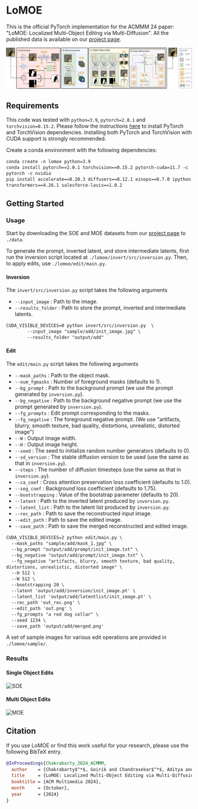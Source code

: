 # LoMOE

This is the official PyTorch implementation for the ACMMM 24 paper: "LoMOE: Localized Multi-Object Editing via Multi-Diffusion". All the published data is available on our [project page](https://lomoe-tcs.github.io/).

![LoMOE](./assets/LoMOE.png)

## Requirements

This code was tested with `python=3.9`, `pytorch=2.0.1` and `torchvision=0.15.2`. Please follow the instructions [here](https://pytorch.org/get-started/locally/) to install PyTorch and TorchVision dependencies. Installing both PyTorch and TorchVision with CUDA support is strongly recommended.

Create a conda environment with the following dependencies:
```
conda create -n lomoe python=3.9
conda install pytorch==2.0.1 torchvision==0.15.2 pytorch-cuda=11.7 -c pytorch -c nvidia
pip install accelerate==0.20.3 diffusers==0.12.1 einops==0.7.0 ipython transformers==4.26.1 salesforce-lavis==1.0.2
```

## Getting Started

### Usage ###

Start by downloading the SOE and MOE datasets from our [project page](https://lomoe-tcs.github.io/) to `./data`.

To generate the prompt, inverted latent, and store intermediate latents, first run the inversion script located at `./lomoe/invert/src/inversion.py`. Then, to apply edits, use `./lomoe/edit/main.py`.

#### Inversion ####

The `invert/src/inversion.py` script takes the following arguments
* `--input_image` : Path to the image.
* `--results_folder` : Path to store the prompt, inverted and intermediate latents.

```
CUDA_VISIBLE_DEVICES=0 python invert/src/inversion.py  \
        --input_image "sample/add/init_image.jpg" \
        --results_folder "output/add"
```

#### Edit ####

The `edit/main.py` script takes the following arguments
* `--mask_paths` : Path to the object mask.
* `--num_fgmasks` : Number of foreground masks (defaults to 1).
* `--bg_prompt` : Path to the background prompt (we use the prompt generated by `inversion.py`).
* `--bg_negative` : Path to the background negative prompt (we use the prompt generated by `inversion.py`).
* `--fg_prompts` : Edit prompt corresponding to the masks.
* `--fg_negative` : The foreground negative prompt. (We use "artifacts, blurry, smooth texture, bad quality, distortions, unrealistic, distorted image")
* `--W` : Output image width.
* `--H` : Output image height.
* `--seed` : The seed to initialize random number generators (defaults to 0).
* `--sd_version` : The stable diffusion version to be used (use the same as that in `inversion.py`).
* `--steps` : The number of diffusion timesteps (use the same as that in `inversion.py`).
* `--ca_coef` : Cross attention preservation loss coefficient (defaults to 1.0).
* `--seg_coef` : Background loss coefficient (defaults to 1.75).
* `--bootstrapping` : Value of the bootstrap parameter (defaults to 20).
* `--latent` : Path to the inverted latent produced by `inversion.py`.
* `--latent_list` : Path to the latent list produced by `inversion.py`.
* `--rec_path` : Path to save the reconstructed input image.
* `--edit_path` : Path to save the edited image.
* `--save_path` : Path to save the merged reconstructed and edited image.

```
CUDA_VISIBLE_DEVICES=2 python edit/main.py \
  --mask_paths "sample/add/mask_1.jpg" \
  --bg_prompt "output/add/prompt/init_image.txt" \
  --bg_negative "output/add/prompt/init_image.txt" \
  --fg_negative "artifacts, blurry, smooth texture, bad quality, distortions, unrealistic, distorted image" \
  --H 512 \
  --W 512 \
  --bootstrapping 20 \
  --latent 'output/add/inversion/init_image.pt' \
  --latent_list 'output/add/latentlist/init_image.pt' \
  --rec_path 'out_rec.png' \
  --edit_path 'out.png' \
  --fg_prompts "a red dog collar" \
  --seed 1234 \
  --save_path 'output/add/merged.png'
```

A set of sample images for various edit operations are provided in `./lomoe/sample/`.

### Results ###

#### Single Object Edits

![SOE](./assets/SOE.png)

#### Multi Object Edits

![MOE](./assets/MOE.png)

## Citation

If you use LoMOE or find this work useful for your research, please use the following BibTeX entry.
```bibtex
@InProceedings{Chakrabarty_2024_ACMMM,
  author    = {Chakrabarty$^*$, Goirik and Chandrasekar$^*$, Aditya and Hebbalaguppe, Ramya and Prathosh, AP},
  title     = {LoMOE: Localized Multi-Object Editing via Multi-Diffusion},
  booktitle = {ACM Multimedia 2024},
  month     = {October},
  year      = {2024}
}
```
